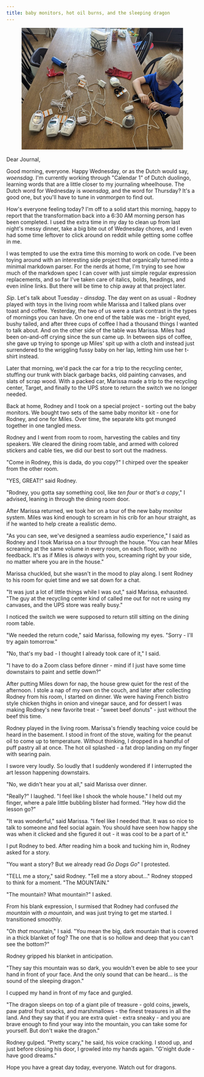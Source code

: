 ```yaml
---
title: baby monitors, hot oil burns, and the sleeping dragon
---
```


<figure>
  <a href="/images/banners/2020-08-19.jpg">
    <img alt="banner" src="/images/banners/2020-08-19.jpg"/>
  </a>
</figure>

Dear Journal,

Good morning, everyone.  Happy Wednesday, or as the Dutch would say,
_woensdag_.  I'm currently working through "Calendar 1" of Dutch
duolingo, learning words that are a little closer to my journaling
wheelhouse.  The Dutch word for Wednesday is _woensdag_, and the word
for Thursday?  It's a good one, but you'll have to tune in _vanmorgen_
to find out.

How's everyone feeling today?  I'm off to a solid start this morning,
happy to report that the transformation back into a 6:30 AM morning
person has been completed.  I used the extra time in my day to clean
up from last night's messy dinner, take a big bite out of Wednesday
chores, and I even had some time leftover to click around on reddit
while getting some coffee in me.

I was tempted to use the extra time this morning to work on code.
I've been toying around with an interesting side project that
organically turned into a minimal markdown parser.  For the nerds at
home, I'm trying to see how much of the markdown spec I can cover with
just simple regular expression replacements, and so far I've taken
care of italics, bolds, headings, and even inline links.  But there
will be time to chip away at that project later.

_Sip_.  Let's talk about Tuesday - _dinsdag_.  The day went on as
usual - Rodney played with toys in the living room while Marissa and I
talked plans over toast and coffee.  Yesterday, the two of us were a
stark contrast in the types of mornings you can have.  On one end of
the table was me - bright eyed, bushy tailed, and after three cups of
coffee I had a thousand things I wanted to talk about.  And on the
other side of the table was Marissa.  Miles had been on-and-off crying
since the sun came up.  In between sips of coffee, she gave up trying
to sponge up Miles' spit up with a cloth and instead just surrendered
to the wriggling fussy baby on her lap, letting him use her t-shirt
instead.

Later that morning, we'd pack the car for a trip to the recycling
center, stuffing our trunk with black garbage backs, old painting
canvases, and slats of scrap wood.  With a packed car, Marissa made a
trip to the recycling center, Target, and finally to the UPS store to
return the switch we no longer needed.

Back at home, Rodney and I took on a special project - sorting out the
baby monitors.  We bought two sets of the same baby monitor kit - one
for Rodney, and one for Miles.  Over time, the separate kits got
munged together in one tangled mess.

Rodney and I went from room to room, harvesting the cables and tiny
speakers.  We cleared the dining room table, and armed with colored
stickers and cable ties, we did our best to sort out the madness.

"Come in Rodney, this is dada, do you copy?" I chirped over the
speaker from the other room.

"YES, GREAT!" said Rodney.

"Rodney, you gotta say something cool, like _ten four_ or _that's a
copy_," I advised, leaning in through the dining room door.

After Marissa returned, we took her on a tour of the new baby monitor
system.  Miles was kind enough to scream in his crib for an hour
straight, as if he wanted to help create a realistic demo.

"As you can see, we've designed a seamless audio experience," I said
as Rodney and I took Marissa on a tour through the house.  "You can
hear Miles screaming at the same volume in every room, on each floor,
with no feedback.  It's as if Miles is _always_ with you, screaming
right by your side, no matter where you are in the house."

Marissa chuckled, but she wasn't in the mood to play along.  I sent
Rodney to his room for quiet time and we sat down for a chat.

"It was just a lot of little things while I was out," said Marissa,
exhausted.  "The guy at the recycling center kind of called me out for
not re using my canvases, and the UPS store was really busy."

I noticed the switch we were supposed to return still sitting on the
dining room table.

"We needed the return code," said Marissa, following my eyes.
"Sorry - I'll try again tomorrow."

"No, that's my bad - I thought I already took care of it," I said.

"I have to do a Zoom class before dinner - mind if I just have some
time downstairs to paint and settle down?"

After putting Miles down for nap, the house grew quiet for the rest of
the afternoon.  I stole a nap of my own on the couch, and later after
collecting Rodney from his room, I started on dinner.  We were having
French bistro style chicken thighs in onion and vinegar sauce, and for
dessert I was making Rodney's new favorite treat - "sweet beef
donuts" - just without the beef this time.

Rodney played in the living room.  Marissa's friendly teaching voice
could be heard in the basement.  I stood in front of the stove,
waiting for the peanut oil to come up to temperature.  Without
thinking, I dropped in a handful of puff pastry all at once.  The hot
oil splashed - a fat drop landing on my finger with searing pain.

I swore very loudly.  So loudly that I suddenly wondered if I
interrupted the art lesson happening downstairs.

"No, we didn't hear you at all," said Marissa over dinner.

"Really?" I laughed.  "I feel like I shook the whole house."  I held
out my finger, where a pale little bubbling blister had formed.  "Hey
how did the lesson go?"

"It was wonderful," said Marissa.  "I feel like I needed that.  It was
so nice to talk to someone and feel social again.  You should have
seen how happy she was when it clicked and she figured it out - it was
cool to be a part of it."

I put Rodney to bed.  After reading him a book and tucking him in,
Rodney asked for a story.

"You want a story?  But we already read _Go Dogs Go_" I protested.

"TELL me a story," said Rodney.  "Tell me a story about..." Rodney
stopped to think for a moment.  "The MOUNTAIN."

"The mountain?  What mountain?" I asked.

From his blank expression, I surmised that Rodney had confused _the
mountain_ with _a mountain_, and was just trying to get me started.  I
transitioned smoothly.

"Oh _that_ mountain," I said.  "You mean the big, dark mountain that
is covered in a thick blanket of fog?  The one that is so hollow and
deep that you can't see the bottom?"

Rodney gripped his blanket in anticipation.

"They say this mountain was so dark, you wouldn't even be able to see
your hand in front of your face.  And the only sound that can be
heard... is the sound of the sleeping dragon."

I cupped my hand in front of my face and gurgled.

"The dragon sleeps on top of a giant pile of treasure - gold coins,
jewels, paw patrol fruit snacks, and marshmallows - the finest
treasures in all the land.  And they say that if you are extra quiet -
extra sneaky - and you are brave enough to find your way into the
mountain, you can take some for yourself.  But don't wake the dragon."

Rodney gulped.  "Pretty scary," he said, his voice cracking.  I stood
up, and just before closing his door, I growled into my hands again.
"G'night dude - have good dreams."

Hope you have a great day today, everyone.  Watch out for dragons.
